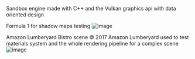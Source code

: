 Sandbox engine made with C++ and the Vulkan graphics api with data oriented design

Formula 1 for shadow maps testing
![image](https://github.com/user-attachments/assets/689d2aba-7c0d-4b45-9077-a9036ad226bc)

Amazon Lumberyard Bistro scene © 2017 Amazon Lumberyard used to test materials system and the whole rendering pipeline for a complex scene
![image](https://github.com/user-attachments/assets/defc5c43-8d9d-4fed-b7dd-c98d3eded2d7)
